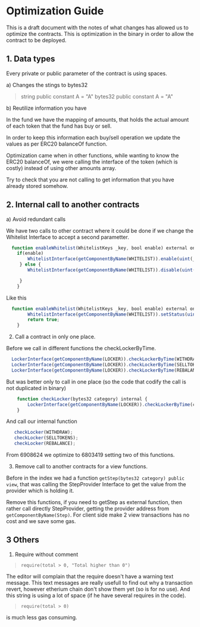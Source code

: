 # Optimization Guide

This is a draft document with the notes of what changes has allowed us
to optimize the contracts. This is optimization in the binary in order to allow the contract
to be deployed.

## 1. Data types

Every private or public parameter of the contract is using spaces.

a) Changes the stings to bytes32
 > string public constant A = "A"
 > bytes32 public constant A = "A"

b) Reutilize information you have

In the fund we have the mapping of amounts, that holds the actual amount of each token that the
fund has buy or sell.

In order to keep this information each buy/sell operation we update the values as per ERC20 balanceOf function.

Optimization came when in other functions, while wanting to know the ERC20 balanceOf, we were calling the interface of the token (which is costly) instead of using other amounts array.

Try to check that you are not calling to get information that you have already stored somehow.

## 2. Internal call to another contracts

a) Avoid redundant calls

We have two calls to other contract where it could be done if we change the Whitelist Interface to
accept a second parametter.
```javascript
  function enableWhitelist(WhitelistKeys _key, bool enable) external onlyOwner returns(bool) {
    if(enable)
        WhitelistInterface(getComponentByName(WHITELIST)).enable(uint(_key));
     } else {
        WhitelistInterface(getComponentByName(WHITELIST)).disable(uint(_key));

     }
    }
```
  Like this

```javascript
  function enableWhitelist(WhitelistKeys _key, bool enable) external onlyOwner returns(bool) {
        WhitelistInterface(getComponentByName(WHITELIST)).setStatus(uint(_key), enable);
        return true;
    }
```


  2. Call a contract in only one place.

Before we call in different functions the checkLockerByTime.

```javascript
  LockerInterface(getComponentByName(LOCKER)).checkLockerByTime(WITHDRAW);
  LockerInterface(getComponentByName(LOCKER)).checkLockerByTime(SELLTOKENS);
  LockerInterface(getComponentByName(LOCKER)).checkLockerByTime(REBALANCE);
```
But was better only to call in one place (so the code that codify the call is not duplicated in
binary)
```javascript
    function checkLocker(bytes32 category) internal {
        LockerInterface(getComponentByName(LOCKER)).checkLockerByTime(category);
    }
```
And call our internal function
```javascript
   checkLocker(WITHDRAW);
   checkLocker(SELLTOKENS);
   checkLocker(REBALANCE);
```

From 6908624 we optimize to 6803419 setting two of this functions.


3. Remove call to another contracts for a view functions.

Before in the index we had a function `getStep(bytes32 category) public view`, that was calling the StepProvider Interface
to get the value from the provider which is holding it.

Remove this functions, if you need to getStep as external function, then rather call directly StepProvider, getting
the provider address from `getComponentByName(Step)`. For client side make 2 view transactions has no cost and we save some gas.


## 3 Others

1. Require without comment

> `require(total > 0, "Total higher than 0")`

The editor will complain that the require doesn't have a warning text message. This text messages are really usefull to
find out why a transaction revert, however etherium chain don't show them yet (so is for no use). And this string is using
a lot of space (if he have several requires in the code).

> `require(total > 0)`

is much less gas consuming.

